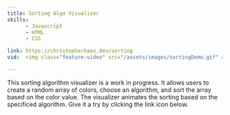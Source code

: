 ```yaml
---
title: Sorting Algo Visualizer
skills:
      - Javascript
      - HTML
      - CSS

link: https://christopherhaas.dev/sorting
vid:  <img class="feature-video" src="/assets/images/sortingDemo.gif" >

---
```


This sorting algorithm visualizer is a work in progress. It allows users to create a random array of colors, choose an algorithm, and sort the array based on the color value. The visualizer animates the sorting based on the specificed algorithm. Give it a try by clicking the link icon below.